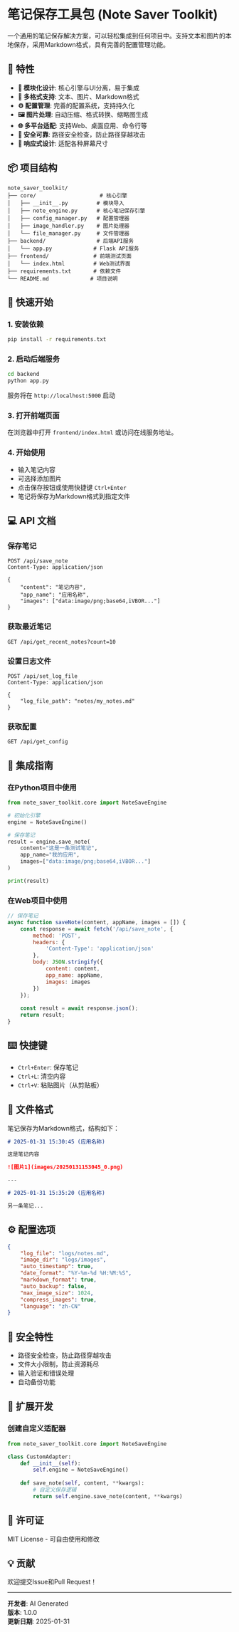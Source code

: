 # 笔记保存工具包 (Note Saver Toolkit)

一个通用的笔记保存解决方案，可以轻松集成到任何项目中。支持文本和图片的本地保存，采用Markdown格式，具有完善的配置管理功能。

## 🌟 特性

- **🔧 模块化设计**: 核心引擎与UI分离，易于集成
- **📝 多格式支持**: 文本、图片、Markdown格式
- **⚙️ 配置管理**: 完善的配置系统，支持持久化
- **🖼️ 图片处理**: 自动压缩、格式转换、缩略图生成
- **🌐 多平台适配**: 支持Web、桌面应用、命令行等
- **🔐 安全可靠**: 路径安全检查，防止路径穿越攻击
- **📱 响应式设计**: 适配各种屏幕尺寸

## 📦 项目结构

```
note_saver_toolkit/
├── core/                    # 核心引擎
│   ├── __init__.py         # 模块导入
│   ├── note_engine.py      # 核心笔记保存引擎
│   ├── config_manager.py   # 配置管理器
│   ├── image_handler.py    # 图片处理器
│   └── file_manager.py     # 文件管理器
├── backend/                # 后端API服务
│   └── app.py             # Flask API服务
├── frontend/              # 前端测试页面
│   └── index.html         # Web测试界面
├── requirements.txt       # 依赖文件
└── README.md             # 项目说明
```

## 🚀 快速开始

### 1. 安装依赖

```bash
pip install -r requirements.txt
```

### 2. 启动后端服务

```bash
cd backend
python app.py
```

服务将在 `http://localhost:5000` 启动

### 3. 打开前端页面

在浏览器中打开 `frontend/index.html` 或访问在线服务地址。

### 4. 开始使用

- 输入笔记内容
- 可选择添加图片
- 点击保存按钮或使用快捷键 `Ctrl+Enter`
- 笔记将保存为Markdown格式到指定文件

## 💻 API 文档

### 保存笔记

```http
POST /api/save_note
Content-Type: application/json

{
    "content": "笔记内容",
    "app_name": "应用名称",
    "images": ["data:image/png;base64,iVBOR..."]
}
```

### 获取最近笔记

```http
GET /api/get_recent_notes?count=10
```

### 设置日志文件

```http
POST /api/set_log_file
Content-Type: application/json

{
    "log_file_path": "notes/my_notes.md"
}
```

### 获取配置

```http
GET /api/get_config
```

## 🔧 集成指南

### 在Python项目中使用

```python
from note_saver_toolkit.core import NoteSaveEngine

# 初始化引擎
engine = NoteSaveEngine()

# 保存笔记
result = engine.save_note(
    content="这是一条测试笔记",
    app_name="我的应用",
    images=["data:image/png;base64,iVBOR..."]
)

print(result)
```

### 在Web项目中使用

```javascript
// 保存笔记
async function saveNote(content, appName, images = []) {
    const response = await fetch('/api/save_note', {
        method: 'POST',
        headers: {
            'Content-Type': 'application/json'
        },
        body: JSON.stringify({
            content: content,
            app_name: appName,
            images: images
        })
    });
    
    const result = await response.json();
    return result;
}
```

## ⌨️ 快捷键

- `Ctrl+Enter`: 保存笔记
- `Ctrl+L`: 清空内容
- `Ctrl+V`: 粘贴图片（从剪贴板）

## 📁 文件格式

笔记保存为Markdown格式，结构如下：

```markdown
# 2025-01-31 15:30:45 (应用名称)

这是笔记内容

![图片1](images/20250131153045_0.png)

---

# 2025-01-31 15:35:20 (应用名称)

另一条笔记...
```

## ⚙️ 配置选项

```json
{
    "log_file": "logs/notes.md",
    "image_dir": "logs/images",
    "auto_timestamp": true,
    "date_format": "%Y-%m-%d %H:%M:%S",
    "markdown_format": true,
    "auto_backup": false,
    "max_image_size": 1024,
    "compress_images": true,
    "language": "zh-CN"
}
```

## 🔐 安全特性

- 路径安全检查，防止路径穿越攻击
- 文件大小限制，防止资源耗尽
- 输入验证和错误处理
- 自动备份功能

## 🤝 扩展开发

### 创建自定义适配器

```python
from note_saver_toolkit.core import NoteSaveEngine

class CustomAdapter:
    def __init__(self):
        self.engine = NoteSaveEngine()
    
    def save_note(self, content, **kwargs):
        # 自定义保存逻辑
        return self.engine.save_note(content, **kwargs)
```

## 📄 许可证

MIT License - 可自由使用和修改

## 💡 贡献

欢迎提交Issue和Pull Request！

---

**开发者**: AI Generated  
**版本**: 1.0.0  
**更新日期**: 2025-01-31 